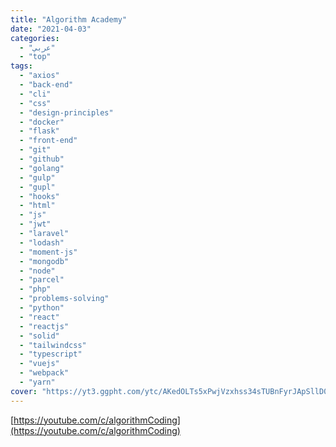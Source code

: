 ```yaml
---
title: "Algorithm Academy"
date: "2021-04-03"
categories:
  - "عربي"
  - "top"
tags:
  - "axios"
  - "back-end"
  - "cli"
  - "css"
  - "design-principles"
  - "docker"
  - "flask"
  - "front-end"
  - "git"
  - "github"
  - "golang"
  - "gulp"
  - "gupl"
  - "hooks"
  - "html"
  - "js"
  - "jwt"
  - "laravel"
  - "lodash"
  - "moment-js"
  - "mongodb"
  - "node"
  - "parcel"
  - "php"
  - "problems-solving"
  - "python"
  - "react"
  - "reactjs"
  - "solid"
  - "tailwindcss"
  - "typescript"
  - "vuejs"
  - "webpack"
  - "yarn"
cover: "https://yt3.ggpht.com/ytc/AKedOLTs5xPwjVzxhss34sTUBnFyrJApSllD0pa3oQaOhw=s88-c-k-c0x00ffffff-no-rj"
---
```


[https://youtube.com/c/algorithmCoding](https://youtube.com/c/algorithmCoding)
